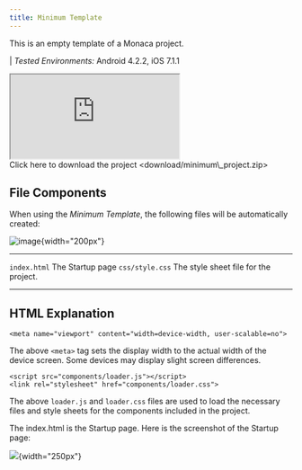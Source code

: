 ```yaml
---
title: Minimum Template
---
```


This is an empty template of a Monaca project.

| *Tested Environments:* Android 4.2.2, iOS 7.1.1

<div class="iframe-samples">
  <iframe src="https://monaca.github.io/project-templates/1-minimum/www/index.html" style="max-width: 150%;"></iframe>
</div>
Click here to download the project &lt;download/minimum\_project.zip&gt;

File Components
---------------

When using the *Minimum Template*, the following files will be
automatically created:

![image](images/minimum_project/minimum_1.png){width="200px"}

  ----------------- ---------------------------------------
  `index.html`      The Startup page
  `css/style.css`   The style sheet file for the project.
  ----------------- ---------------------------------------

HTML Explanation
----------------

``` {.sourceCode .html}
<meta name="viewport" content="width=device-width, user-scalable=no">
```

The above `<meta>` tag sets the display width to the actual width of the
device screen. Some devices may display slight screen differences.

``` {.sourceCode .html}
<script src="components/loader.js"></script>
<link rel="stylesheet" href="components/loader.css">
```

The above `loader.js` and `loader.css` files are used to load the
necessary files and style sheets for the components included in the
project.

The index.html is the Startup page. Here is the screenshot of the
Startup page:

![](images/minimum_project/minimum_2.png){width="250px"}

